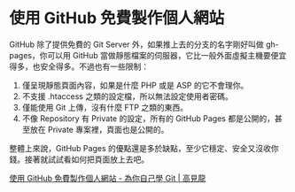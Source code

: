 # 使用 GitHub 免費製作個人網站

GitHub 除了提供免費的 Git Server 外，如果推上去的分支的名字剛好叫做 gh-pages，你可以用 GitHub 當做靜態檔案的伺服器，它比一般外面虛擬主機要便宜得多，也安全得多。不過也有一些限制：

1. 僅呈現靜態頁面內容，如果是什麼 PHP 或是 ASP 的它不會理你。
2. 不支援 .htaccess 之類的設定檔，所以無法設定使用者密碼。
3. 僅能使用 Git 上傳，沒有什麼 FTP 之類的東西。
4. 不像 Repository 有 Private 的設定，所有的 GitHub Pages 都是公開的，甚至放在 Private 專案裡，頁面也是公開的。

整體上來說，GitHub Pages 的優點還是多於缺點，至少它穩定、安全又沒收你錢。接著就試試看如何把頁面放上去吧。

[使用 GitHub 免費製作個人網站 - 為你自己學 Git | 高見龍](https://gitbook.tw/chapters/github/using-github-pages)